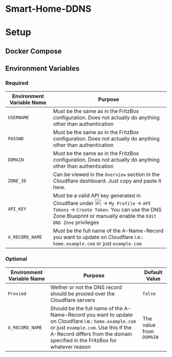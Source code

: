 # Smart-Home-DDNS

# Setup

## Docker Compose

## Environment Variables

### Required

| Environment Variable Name | Purpose |
|---|---|
|`USERNAME`|Must be the same as in the FritzBox configuration. Does not actually do anything other than authentication|
|`PASSWD`|Must be the same as in the FritzBox configuration. Does not actually do anything other than authentication|
|`DOMAIN`|Must be the same as in the FritzBox configuration. Does not actually do anything other than authentication|
|`ZONE_ID`|Can be viewed in the `Overview` section in the Cloudflare dashboard. Just copy and paste it here.|
|`API_KEY`|Must be a valid API key generated in Cloudflare under <img src="https://raw.githubusercontent.com/FortAwesome/Font-Awesome/6.x/svgs/regular/user.svg" width="20" height="20"> -> `My Profile` -> `API Tokens` -> `Create Token`. You can use the DNS Zone Blueprint or manually enable the `Edit DNS Zone` privileges|
|`A_RECORD_NAME`|Must be the full name of the A-Name-Record you want to update on Cloudflare i.e.: `home.example.com` or just `example.com`|


### Optional
| Environment Variable Name | Purpose | Default Value |
|---|---|---|
|`Proxied`|Wether or not the DNS record should be proxied over the Cloudflare servers | `false`|
|`A_RECORD_NAME`|Should be the full name of the A-Name-Record you want to update on Cloudflare i.e.: `home.example.com` or just `example.com`. Use this if the A-Record differs from the domain specified in the FritzBox for whatever reason|The value from `DOMAIN`|